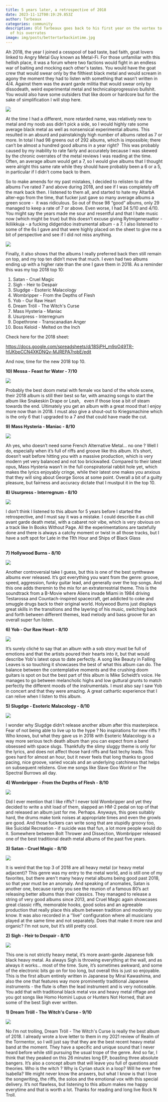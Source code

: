 ```yaml
---
title: 5 years later, a retrospective of 2018
date: 2023-11-12T00:19:29.853Z
author: Tarbeaux
categories: community
description: Old Tarbeaux goes back to his first year on the vortex to sort all
  of his overrates
image: img/posts/bettertarbackintime.jpg
---
```

<!--StartFragment-->

Ah 2018, the year I joined a cesspool of bad taste, bad faith, goat lovers linked to Angry Metal Guy known as Metal-Fi. For those unfamiliar with this hellish place, it was a forum where two factions would fight in an endless war of baiting and mocking each other's tastes. You would have the goat crew that would swear only by the filthiest black metal and would scream in agony the moment they had to listen with something that wasn’t written in 4/4. Against them was the avant garde militia that would swear only by dissodeath, weird experimental metal and technicaloprogressivo bullshit. You would also have some outsiders that like doom or hardcore but for the sake of simplification I will stop here. 

![](img/posts/mfi.jpg)

At the time I had a different, more retarded name, was relatively new to metal and my noob ass didn’t pick a side, so I would highly rate some average black metal as well as nonsensical experimental albums. This resulted in an absurd and painstakingly high number of albums rated as 7 or more. In total I had 98 greens out of 292 albums, which is impossible; there can’t be almost a hundred good albums in a year right?  This was probably caused by my inability to rate fairly and accurately because I was skewed by the chronic overrates of the metal reviews I was reading at the time. Often, an average album would get a 7, so I would give albums that I thought were alright this same rate while they should have probably been a 6 or a 5, in particular if I didn’t come back to them.  

So to make amends for my past mistakes, I decided to relisten to all the albums I’ve rated 7 and above during 2018, and see if I was completely off the mark back then. I listened to them all, and started to hate my AltarbA alter-ego from the time, that fucker just gave so many average albums a green score -  it was ridiculous. So out of those 98 “good” albums, only 29 managed to keep a rate of 7 or above. Even worse, I had 34 5/10 and 4/10. You might say the years made me sour and resentful and that I hate music now (which might be true) but this doesn’t excuse giving Rytmigeneraattor - Ikiliikkuja - a fucking didgeridoo instrumental album - a 7. I also listened to some of the 6s I gave and that were highly placed on the sheet to give me a bit of perspective and see if I did not miss anything. 

![](img/posts/antidigeridoo.jpg)

Finally, it also shows that the albums I really preferred back then still remain on top, and my top ten didn’t move that much. I even had two albums ending up with a higher rate than the one I gave them in 2018. As a reminder this was my top 2018 top 10:

1. Satan - Cruel Magic
2. Sigh - Heir to Despair
3. Slugdge - Esoteric Malacology
4. Wombripper - From the Depths of Flesh
5. Yob - Our Raw Heart
6. Dream Tröll - The Witch's Curse
7. Mass Hysteria - Maniac
8. Usurpress - Interregnum
9. Dopethrone - Transcanadian Anger
10. Boss Keloid - Melted on the Inch

Check here for the 2018 sheet:  

<https://docs.google.com/spreadsheets/d/18SjPH_m9oO49TR-hfJKbpCCN4XKDNQv-MJREPA7rqbE/edit>



And now, time for the new 2018 top 10.

<!--StartFragment-->

**10) Messa - Feast for Water - 7/10**

<!--StartFragment-->

![](https://f4.bcbits.com/img/a1227812954_16.jpg)

<!--EndFragment-->

Probably the best doom metal with female vox band of the whole scene, their 2018 album is still their best so far, with amazing songs to start the album like Snakeskin Drape or Leah,   even if those lose a bit of steam towards the end. Ultimately you get an album with a great mood that I enjoy more now than in 2018. I must also give a shout-out to Kriegsmachine which is the only 6 that I upgraded to a 7 and that could have made the cut. 

**9) Mass Hysteria - Maniac - 8/10** 

<!--StartFragment-->

![](https://e.snmc.io/i/600/w/6b0c9161d8c0fa3f81595ab79a7e3a78/7235284/mass-hysteria-maniac-Cover-Art.png)

<!--EndFragment-->

Ah yes, who doesn’t need some French Alternative Metal… no one ? Well I do, especially when it’s full of riffs and groove like this album. It’s short, doesn’t wait before hitting you with a massive production, which is very modern yet very balanced and not too brickwalled. Compared to their latest opus, Mass Hysteria wasn’t in the full conspiratorial rabbit hole yet, which makes the lyrics enjoyably cringe, while their latest one makes you anxious that they will sing about George Soros at some point. Overall a bit of a guilty pleasure, but fairness and accuracy dictate that I mustput it in the top 10. 

**8) Usurpress - Interregnum - 8/10**

<!--StartFragment-->

![](https://f4.bcbits.com/img/a3366912850_16.jpg)

<!--EndFragment-->

I don’t think I listened to this album for 5 years before I started the retrospective, and I must say it was a mistake. I could describe it as chill avant garde death metal, with a cabaret noir vibe, which is very obvious on a track like In Books Without Page. All the experimentations are tastefully done and there is always a catchy moment or twist in all those tracks, but I have a soft spot for Late in the 11th Hour and Ships of Black Glass

**\
7﻿) Hollywood Burns - 8/10**

<!--StartFragment-->

![](https://f4.bcbits.com/img/a3322648295_16.jpg)

<!--EndFragment-->

Another controversial take I guess, but this is one of the best synthwave albums ever released. It’s got everything you want from the genre: groove, speed, aggression, funky guitar lead, and generally over the top songs. And this one adds theremin to the mix for an extraterrestrial theme. This is the soundtrack from a B-Movie where Aliens invade Miami in 1984 driving Testarossa and Countach-inspired spacecraft, get addicted to coke and smuggle drugs back to their original world. Holywood Burns just displays great skills in the transitions and the layering of his music, switching back and forth between different themes, lead melody and bass groove for an overall super fun listen. 

**6) Yob - Our Raw Heart - 8/10**

<!--StartFragment-->

![](https://f4.bcbits.com/img/a4057307414_16.jpg)

<!--EndFragment-->

It’s surely cliché to say that an album with a sob story must be full of emotions and that the artists poured their hearts into it, but that would describe Yob's latest opus to date perfectly. A song like Beauty in Falling Leaves is so touching it showcases the best of what this album can do. The balance between the contemplative moments and the crushing doom guitars is spot on but the best part of this album is Mike Scheidt’s voice. He manages to go between melancholic highs and low guttural grunts to match perfectly the different moods of the instrumentals. I must also say I saw Yob in concert and that they were amazing. A great cathartic experience that I can relive when I listen to this album. 

**5) Slugdge - Esoteric Malacology - 8/10**

<!--StartFragment-->

![](https://f4.bcbits.com/img/a1718888280_16.jpg)

<!--EndFragment-->

I wonder why Slugdge didn’t release another album after this masterpiece. Fear of not being able to live up to the hype ? No inspirations for new riffs ? Who knows, but what they gave us in 2018 with Esoteric Malacology is a way more serious tech death album than you can expect from a band obsessed with space slugs. Thankfully the slimy sluggy theme is only for the lyrics, and does not affect those hard riffs and fast techy leads. This goes hard for almost an hour, but it never feels that long thanks to good pacing, nice groove, varied vocals and an underlying catchiness that helps on subsequent relistens. Give me songs like Slave Goo World or The Spectral Burrows all day.  

**4) Wombripper - From the Depths of Flesh - 8/10**

<!--StartFragment-->

![](https://f4.bcbits.com/img/a0494907846_16.jpg)

<!--EndFragment-->

Did I ever mention that I like riffs? I never told Wombripper and yet they decided to write a shit load of them, slapped an HM-2 pedal on top of that and released an album just for me. Perhaps. Anyways, this goes suitably hard, the drums make tonk noises at appropriate times and even the growls are good. And those fuckers can write song that are stupidly groovy too, like Suicidal Recreation - if suicide was that fun, a lot more people would do it. Somewhere between Bolt Thrower and Dissection, Wombripper released one of the best traditional death metal albums of the past five years.  

**3) Satan - Cruel Magic - 8/10**

<!--StartFragment-->

![](https://f4.bcbits.com/img/a2464656350_16.jpg)

<!--EndFragment-->

It is weird that the top 3 of 2018 are all heavy metal (or heavy metal adjacent)? This genre was my entry to the metal world, and is still one of my favorites, but there aren't many heavy metal albums being good past 2018, so that year must be an anomaly. And speaking of anomalies, Satan is another one, because rarely you see the reunion of a famous 80’s act releasing better albums than their classics. They managed to release a string of very good albums since 2013, and Cruel Magic again showcases great classic riffs, memorable hooks, good solos and an agreeable production that really place this album between tradition and modernity you know. It was also recorded in a ‘’live’’ configuration where all musicians played at the same time and not separately. Does that make it more raw and organic? I’m not sure, but it’s still pretty cool. 

**2) Sigh - Heir to Despair - 8/10** 

<!--StartFragment-->

![](https://f4.bcbits.com/img/a3229633964_16.jpg)

<!--EndFragment-->

This one is not strictly heavy metal, it’s more avant-garde Japanese folk black heavy metal. As always Sigh is throwing everything at the wall, and as always it works… most of the time. Sure, it’s sometimes awkward, and some of the electronic bits go on for too long, but overall this is just so enjoyable. This is the first album entirely written in Japanese by Mirai Kawashima, and also the one that features way more prominently traditional Japanese instruments - the flute is often the lead instrument and is very noticeable. You add that with traditional black metal vox and heavy metal riffage and you got songs like Homo Homini Lupus or Hunters Not Horned, that are some of the best Sigh ever written. 

**1) Dream Tröll - The Witch's Curse - 9/10**

<!--StartFragment-->

![](https://f4.bcbits.com/img/a3358346292_16.jpg)

<!--EndFragment-->

No I’m not trolling, Dream Tröll - The Witch's Curse is really the best album of 2018. I already wrote a love letter to them in my 2021 review of Realm of the Tormentor, so I will just say that they are the best recent heavy metal band at the moment. They have a specific and unique sound that I never heard before while still pursuing the usual trope of the genre. And so far, I think that they peaked on this 26 minutes long EP, boasting three absolute bangers. It’s also a concept album that will leave you full of questions and theories. Who is the witch ? Why is Cyrian stuck in a loop? Will he ever free Isabella? We might never know the answers, but what I know is that I love the songwriting, the riffs, the solos and the emotional vox with this special delivery. It’s not flawless, but listening to this album makes me happy everytime and that is worth a lot. Thanks for reading and long live Rock N Troll.
